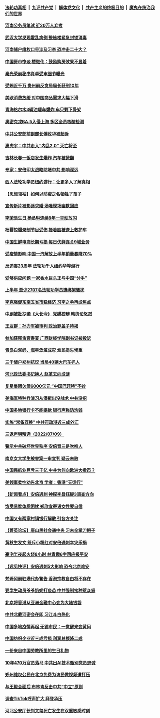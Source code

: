####  [法轮功真相](../../../../basic/blob/master/README.md?t=07111902) &nbsp;|&nbsp; [九评共产党](../../../../9ping.md/blob/master/README.md?t=07111902) &nbsp;|&nbsp; [解体党文化](../../../../jtdwh.md/blob/master/README.md?t=07111902)  &nbsp;|&nbsp; [共产主义的终极目的](../../../../gczydzjmd.md/blob/master/README.md?t=07111902) &nbsp;|&nbsp; [魔鬼在统治我们的世界](../../../../mgztzwmdsj.md/blob/master/README.md?t=07111902) 

#### [河南公务员笔试 近20万人弃考](../pages/nsc413/n13778340.md?t=07111902) 

#### [武汉大学发现霍乱病例 整栋楼紧急封锁消毒](../pages/nsc413/n13778353.md?t=07111902) 

#### [河南储户维权口号涉及习李 恐冲击二十大？](../pages/nsc413/n13778148.md?t=07111902) 

#### [中国房市惨淡 楼继伟：鼓励购房效果不显着](../pages/nsc413/n13778374.md?t=07111902) 

#### [秦光荣前秘书肖卓受审细节曝光](../pages/nsc413/n13778231.md?t=07111902) 

#### [受贿近千万 贵州前反贪局局长获刑10年](../pages/nsc413/n13778329.md?t=07111902) 

#### [美欧消费放缓 对中国商品需求大幅下滑](../pages/nsc413/n13778291.md?t=07111902) 

#### [青海格尔木3辆油罐车爆炸 车只剩下骨架](../pages/nsc413/n13778271.md?t=07111902) 

#### [奥密克戎BA.5入侵上海 多区全员核酸检测](../pages/nsc413/n13778254.md?t=07111902) 

#### [中共公安部前副部长傅政华被起诉](../pages/nsc413/n13778143.md?t=07111902) 

#### [惠虎宇：中共走入“内乱2.0” 灭亡将至](../pages/nsc413/n13778194.md?t=07111902) 


#### [吉林长春一饭店发生爆炸 汽车被掀翻](../pages/nsc413/n13778132.md?t=07111902) 

#### [专家：安倍印太战略防堵中共 影响深远](../pages/nsc413/n13777992.md?t=07111902) 

#### [西人法轮功学员纽约游行：让更多人了解真相](../pages/nsc413/n13778030.md?t=07111902) 

#### [【思想领袖】如何以防疫之名牺牲了孩子](../pages/nsc413/n13763661.md?t=07111902) 

#### [宣传新片被影迷求婚 汤唯现场幽默回应](../pages/nsc413/n13777764.md?t=07111902) 

#### [李荣浩生日 杨丞琳连续8年一举动放闪](../pages/nsc413/n13777935.md?t=07111902) 

#### [杨幂惊爆录制节目受伤 捂着脸被送上救护车](../pages/nsc413/n13777898.md?t=07111902) 

#### [中国生鲜电商长期亏损 每日优鲜连关9城业务](../pages/nsc413/n13777951.md?t=07111902) 

#### [受疫情影响 中国一汽解放上半年销量暴降70%](../pages/nsc413/n13777835.md?t=07111902) 

#### [反迫害23周年 法轮功千人纽约华埠游行](../pages/nsc413/n13777927.md?t=07111902) 

#### [受够供应问题 一家香水巨头正与中国“分手”](../pages/nsc413/n13777894.md?t=07111902) 

#### [上半年 至少2707名法轮功学员遭绑架骚扰](../pages/nsc413/n13776397.md?t=07111902) 

#### [李克强促东南五省市稳经济 习李之争再成焦点](../pages/nsc413/n13777753.md?t=07111902) 

#### [中剧被批抄袭《大长今》 党媒狡辩 韩舆论怒怼](../pages/nsc413/n13777726.md?t=07111902) 

#### [王友群：孙力军被审判 政治罪盖子待揭](../pages/nsc413/n13777444.md?t=07111902) 

#### [参加获释贪官寿宴 广西财经学院副书记被投诉](../pages/nsc413/n13777664.md?t=07111902) 

#### [青岛白泥蚂、海星泛滥成灾 渔民损失惨重](../pages/nsc413/n13777590.md?t=07111902) 

#### [三千储户郑州抗议 当局40辆大巴车抓人](../pages/nsc413/n13777593.md?t=07111902) 

#### [河北政法委书记换人 赵革去向成谜](../pages/nsc413/n13777524.md?t=07111902) 

#### [复星集团欠债6000亿元 “中国巴菲特”不妙](../pages/nsc413/n13777353.md?t=07111902) 


#### [美海军特种兵演习从潜艇出没战术 中共没招](../pages/nsc413/n13771776.md?t=07111902) 

#### [中国多地银行卡不能提款 银行声称防洗钱](../pages/nsc413/n13777471.md?t=07111902) 

#### [实施“常备互换” 中共可动港近三成外汇](../pages/nsc413/n13777440.md?t=07111902) 

#### [三退声明精选（2022/07/09）](../pages/nsc413/n13777441.md?t=07111902) 

#### [警示中共破坏世界秩序 安倍晋三是吹哨人](../pages/nsc413/n13777311.md?t=07111902) 

#### [南京女大学生被害案一审宣判 疑云未散](../pages/nsc413/n13775782.md?t=07111902) 

#### [中国民航业巨亏三千亿 中共为何向欧洲大撒币？](../pages/nsc413/n13777343.md?t=07111902) 

#### [美领事柔性劝告北京 学者：香港“无运行”](../pages/nsc413/n13777357.md?t=07111902) 

#### [【新闻看点】安倍遇刺 神探李昌钰提3调查方向](../pages/nsc413/n13777327.md?t=07111902) 

#### [饱受易胖体质困扰 郑欣宜寄语女性要自信](../pages/nsc413/n13777322.md?t=07111902) 

#### [中国又有两家村镇银行解散 引各方关注](../pages/nsc413/n13777317.md?t=07111902) 

#### [【菁英论坛】唐山黑社会通中央 习未全掌刀把子](../pages/nsc413/n13777318.md?t=07111902) 

#### [黄秋生发文 怒斥小粉红对安倍遇刺幸灾乐祸](../pages/nsc413/n13777276.md?t=07111902) 

#### [豪宅半夜起火烧8小时 林青霞6字回应报平安](../pages/nsc413/n13777314.md?t=07111902) 

#### [【远见快评】安倍遇刺5大影响 恐令北京难安](../pages/nsc413/n13776748.md?t=07111902) 

#### [梵谛冈前驻港代办警告 香港宗教自由将不存在](../pages/nsc413/n13777315.md?t=07111902) 

#### [要学生动员爷爷奶奶打疫苗 中共强制接种惹众怒](../pages/nsc413/n13777292.md?t=07111902) 

#### [北京将香港从亚洲金融中心变为大陆钱袋](../pages/nsc413/n13777283.md?t=07111902) 

#### [中共北戴河密会在即 习江斗白热化](../pages/nsc413/n13777309.md?t=07111902) 

#### [中国多地疫情再起 无锡市民：一觉醒来变黄码](../pages/nsc413/n13777279.md?t=07111902) 

#### [中国纺织企业近三成亏损 利润总额降二成](../pages/nsc413/n13777266.md?t=07111902) 

#### [一份来自中国劳教所里的生日礼物](../pages/nsc413/n13777122.md?t=07111902) 

#### [10年470万官员落马 中共出AI技术甄别党员忠诚](../pages/nsc413/n13777262.md?t=07111902) 

#### [郑州维权公民在北京免费为访民做视频遭打压](../pages/nsc413/n13777238.md?t=07111902) 

#### [与王毅会面后 布林肯反击中共“中立”原则](../pages/nsc413/n13777225.md?t=07111902) 

#### [调查TikTok呼声扩大 拜登承压](../pages/nsc413/n13777106.md?t=07111902) 

#### [河北公安厅长刘文玺死亡发生在双重敏感时刻](../pages/nsc413/n13777229.md?t=07111902) 

